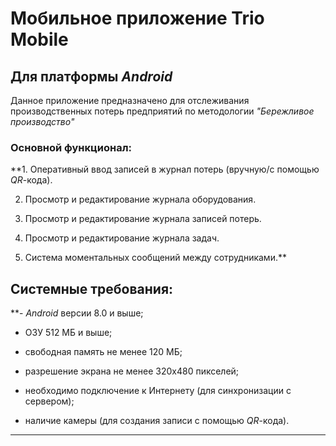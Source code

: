 #  Мобильное приложение Trio Mobile

##  Для платформы **_Android_**

Данное приложение предназначено для отслеживания производственных потерь предприятий по методологии _"Бережливое производство"_

###  Основной функционал:

**1. Оперативный ввод записей в журнал потерь (вручную/с помощью _QR_-кода).

2. Просмотр и редактирование журнала оборудования.

3. Просмотр и редактирование журнала записей потерь.

4. Просмотр и редактирование журнала задач.

5. Система моментальных сообщений между сотрудниками.**

##  Системные требования:

**- _Android_ версии 8.0 и выше;

- ОЗУ 512 МБ и выше;

- свободная память не менее 120 МБ;

- разрешение экрана не менее 320x480 пикселей;

- необходимо подключение к Интернету (для синхронизации с сервером);

- наличие камеры (для создания записи с помощью _QR_-кода).

----
